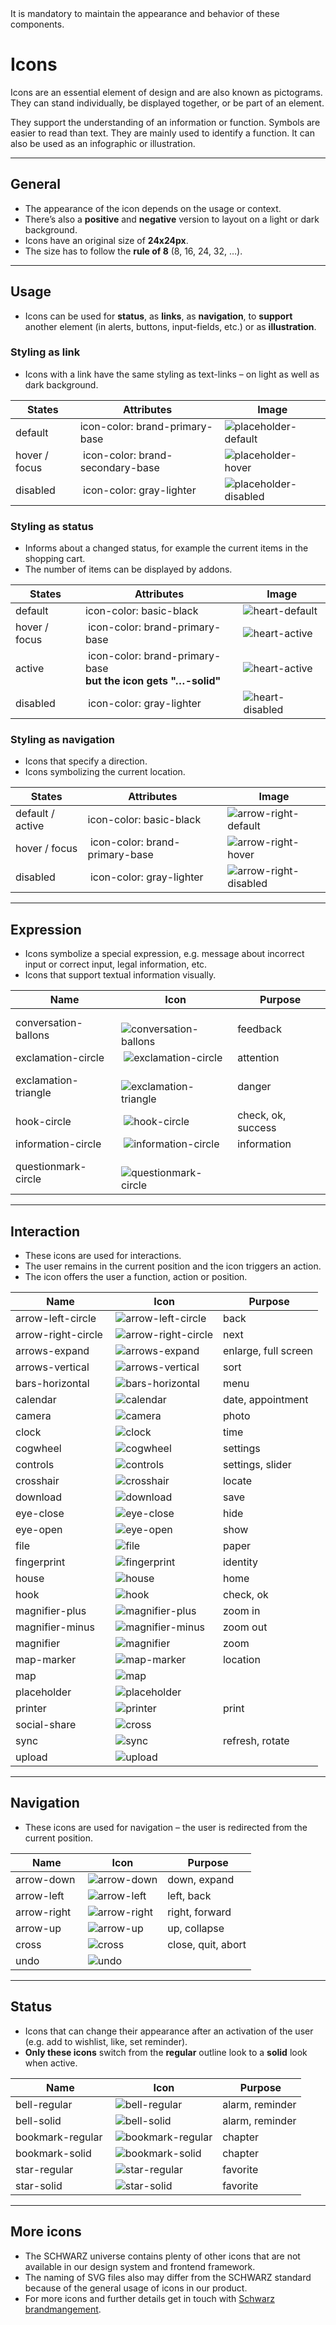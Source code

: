 <AlertWarning alertHeadline="Not modifiable">
It is mandatory to maintain the appearance and behavior of these components.
</AlertWarning>

# Icons

Icons are  an essential element of design and are also known as pictograms. They can stand individually, be displayed together, or be part of an element.

They support the understanding of an information or function. Symbols are easier to read than text. They are mainly used to identify a function. It can also be used as an infographic or illustration.

---

## General

- The appearance of the icon depends on the usage or context.
- There’s also a **positive** and **negative** version to layout on a light or dark background.
- Icons have an original size of **24x24px**.
- The size has to follow the **rule of 8** (8, 16, 24, 32, …).

---

## Usage

- Icons can be used for **status**, as **links**, as **navigation**,  to **support** another element (in alerts, buttons, input-fields, etc.) or as  **illustration**.

### Styling as link

- Icons with a link have the same styling as text-links – on light as well as dark background.

| States | Attributes | Image |
|---|---|---|
| default | icon-color: brand-primary-base | ![placeholder-default](assets/definition/link/placeholder-default@1x.png) |
| hover / focus | icon-color: brand-secondary-base | ![placeholder-hover](assets/definition/link/placeholder-hover@1x.png) |
| disabled | icon-color: gray-lighter | ![placeholder-disabled](assets/definition/link/placeholder-disabled@1x.png) |

### Styling as status

- Informs about a changed status, for example the current items in the shopping cart.
- The number of items can be displayed by addons.

| States | Attributes | Image |
|---|---|---|
| default | icon-color: basic-black  | ![heart-default](assets/definition/status/heart-default@1x.png) |
| hover / focus | icon-color: brand-primary-base | ![heart-active](assets/definition/status/heart-hover@1x.png) |
| active | icon-color: brand-primary-base<br>**but the icon gets "…-solid"** | ![heart-active](assets/definition/status/heart-active@1x.png) |
| disabled | icon-color: gray-lighter | ![heart-disabled](assets/definition/status/heart-disabled@1x.png) |

### Styling as navigation

- Icons that specify a direction.
- Icons symbolizing the current location.

| States | Attributes | Image |
|---|---|---|
| default / active | icon-color: basic-black  | ![arrow-right-default](assets/definition/navigation/arrow-right-default@1x.png) |
| hover / focus | icon-color: brand-primary-base | ![arrow-right-hover](assets/definition/navigation/arrow-right-hover@1x.png) |
| disabled | icon-color: gray-lighter | ![arrow-right-disabled](assets/definition/navigation/arrow-right-disabled@1x.png) |

---

## Expression

- Icons symbolize a special expression, e.g. message about incorrect input or correct input, legal information, etc.
- Icons that support textual information visually.

| Name | Icon | Purpose |
|---|---|---|
| conversation-ballons | ![conversation-ballons](assets/expression/conversation-ballons@1x.png) | feedback |
| exclamation-circle | ![exclamation-circle](assets/expression/exclamation-circle@1x.png) | attention |
| exclamation-triangle | ![exclamation-triangle](assets/expression/exclamation-triangle@1x.png) | danger |
| hook-circle | ![hook-circle](assets/expression/hook-circle@1x.png) | check, ok, success |
| information-circle | ![information-circle](assets/expression/information-circle@1x.png) | information |
| questionmark-circle | ![questionmark-circle](assets/expression/questionmark-circle@1x.png) |   |

---

## Interaction

- These icons are used for interactions.
- The user remains in the current position and the icon triggers an action.
- The icon offers the user a function, action or position.

| Name | Icon | Purpose |
|---|---|---|
| arrow-left-circle | ![arrow-left-circle](assets/interaction/arrow-left-circle@1x.png) | back |
| arrow-right-circle | ![arrow-right-circle](assets/interaction/arrow-right-circle@1x.png) | next |
| arrows-expand | ![arrows-expand](assets/interaction/arrows-expand@1x.png) | enlarge, full screen |
| arrows-vertical | ![arrows-vertical](assets/interaction/arrows-vertical@1x.png) | sort |
| bars-horizontal | ![bars-horizontal](assets/interaction/bars-horizontal@1x.png) | menu |
| calendar | ![calendar](assets/interaction/calendar@1x.png) | date, appointment |
| camera | ![camera](assets/interaction/camera@1x.png) | photo |
| clock | ![clock](assets/interaction/clock@1x.png) | time |
| cogwheel | ![cogwheel](assets/interaction/cogwheel@1x.png) | settings |
| controls | ![controls](assets/interaction/controls@1x.png) | settings, slider |
| crosshair | ![crosshair](assets/interaction/crosshair@1x.png) | locate |
| download | ![download](assets/interaction/download@1x.png) | save |
| eye-close | ![eye-close](assets/interaction/eye-close@1x.png) | hide |
| eye-open | ![eye-open](assets/interaction/eye-open@1x.png) | show |
| file | ![file](assets/interaction/file@1x.png) | paper |
| fingerprint | ![fingerprint](assets/interaction/fingerprint@1x.png) | identity |
| house| ![house](assets/interaction/house@1x.png) | home |
| hook | ![hook](assets/interaction/hook@1x.png) | check, ok |
| magnifier-plus | ![magnifier-plus](assets/interaction/magnifier-plus@1x.png) | zoom in |
| magnifier-minus | ![magnifier-minus](assets/interaction/magnifier-minus@1x.png) | zoom out |
| magnifier | ![magnifier](assets/interaction/magnifier@1x.png) | zoom |
| map-marker | ![map-marker](assets/interaction/map-marker@1x.png) | location |
| map | ![map](assets/interaction/map@1x.png) |  |
| placeholder | ![placeholder](assets/interaction/placeholder@1x.png) |  |
| printer | ![printer](assets/interaction/printer@1x.png) | print |
| social-share | ![cross](assets/interaction/social-share@1x.png) |  |
| sync | ![sync](assets/interaction/sync@1x.png) | refresh, rotate |
| upload | ![upload](assets/interaction/upload@1x.png) |  |

---

## Navigation

- These icons are used for navigation – the user is redirected from the current position.

| Name | Icon | Purpose |
|---|---|---|
| arrow-down | ![arrow-down](assets/navigation/arrow-down@1x.png) | down, expand |
| arrow-left | ![arrow-left](assets/navigation/arrow-left@1x.png) | left, back |
| arrow-right | ![arrow-right](assets/navigation/arrow-right@1x.png) | right, forward |
| arrow-up | ![arrow-up](assets/navigation/arrow-up@1x.png) | up, collapse |
| cross | ![cross](assets/navigation/cross@1x.png) | close, quit, abort |
| undo | ![undo](assets/navigation/undo@1x.png) |  |

---

## Status

- Icons that can change their appearance after an activation of the user (e.g. add to wishlist, like, set reminder).
- **Only these icons** switch from the **regular** outline look to a **solid** look when active.

| Name | Icon | Purpose |
|---|---|---|
| bell-regular | ![bell-regular](assets/status/bell-regular@1x.png) | alarm, reminder |
| bell-solid | ![bell-solid](assets/status/bell-solid@1x.png) | alarm, reminder |
| bookmark-regular | ![bookmark-regular](assets/status/bookmark-regular@1x.png) | chapter |
| bookmark-solid | ![bookmark-solid](assets/status/bookmark-solid@1x.png) | chapter |
| star-regular | ![star-regular](assets/status/star-regular@1x.png) | favorite |
| star-solid | ![star-solid](assets/status/star-solid@1x.png) | favorite |

---

## More icons

- The SCHWARZ universe contains plenty of other icons that are not available in our design system and frontend framework.
- The naming of SVG files also may differ from the SCHWARZ standard because of the general usage of icons in our product.
- For more icons and further details get in touch with [Schwarz brandmangement](mailto:brandmanagement@mail.schwarz).
